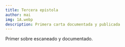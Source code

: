 ```yaml
---
title: Tercera epistola
author: mai
img: 1A.webp
description: Primera carta documentada y publicada
---
```


Primer sobre escaneado y documentado.
